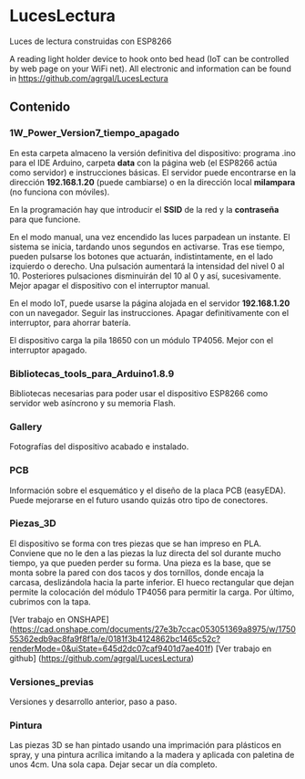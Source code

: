 # LucesLectura
Luces de lectura construidas con ESP8266

A reading light holder device to hook onto bed head (IoT can be controlled by web page on your WiFi net). All electronic and information can be found in https://github.com/agrgal/LucesLectura

## Contenido

### 1W_Power_Version7_tiempo_apagado

En esta carpeta almaceno la versión definitiva del dispositivo: programa .ino para el IDE Arduino, carpeta **data** con la página web (el ESP8266 actúa como servidor) e instrucciones básicas.
El servidor puede encontrarse en la dirección **192.168.1.20** (puede cambiarse) o en la dirección local **milampara** (no funciona con móviles). 

En la programación hay que introducir el **SSID** de la red y la **contraseña** para que funcione. 

En el modo manual, una vez encendido las luces parpadean un instante. El sistema se inicia, tardando unos segundos en activarse. Tras ese tiempo, pueden pulsarse los botones que actuarán, indistintamente, en el lado izquierdo o derecho. 
Una pulsación aumentará la intensidad del nivel 0 al 10. Posteriores pulsaciones disminuirán del 10 al 0 y así, sucesivamente. Mejor apagar el dispositivo con el interruptor manual. 

En el modo IoT, puede usarse la página alojada en el servidor **192.168.1.20** con un navegador. Seguir las instrucciones. Apagar definitivamente con el interruptor, para ahorrar batería. 

El dispositivo carga la pila 18650 con un módulo TP4056. Mejor con el interruptor apagado. 

### Bibliotecas_tools_para_Arduino1.8.9

Bibliotecas necesarias para poder usar el dispositivo ESP8266 como servidor web asíncrono y su memoria Flash.

### Gallery

Fotografías del dispositivo acabado e instalado.

### PCB

Información sobre el esquemático y el diseño de la placa PCB (easyEDA). Puede mejorarse en el futuro usando quizás otro tipo de conectores. 

### Piezas_3D

El dispositivo se forma con tres piezas que se han impreso en PLA. Conviene que no le den a las piezas la luz directa del sol durante mucho tiempo, ya que pueden perder su forma. 
Una pieza es la base, que se monta sobre la pared con dos tacos y dos tornillos, donde encaja la carcasa, deslizándola hacia la parte inferior. El hueco rectangular que dejan permite 
la colocación del módulo TP4056 para permitir la carga. Por último, cubrimos con la tapa. 

[Ver trabajo en ONSHAPE] (https://cad.onshape.com/documents/27e3b7ccac053051369a8975/w/175055362edb9ac8fa9f8f1a/e/0181f3b4124862bc1465c52c?renderMode=0&uiState=645d2dc07caf9401d7ae401f)
[Ver trabajo en github] (https://github.com/agrgal/LucesLectura)

### Versiones_previas

Versiones y desarrollo anterior, paso a paso. 

### Pintura

Las piezas 3D se han pintado usando una imprimación para plásticos en spray, y una pintura acrílica imitando a la madera y aplicada con paletina de unos 4cm. Una sola capa. Dejar secar un día completo. 
